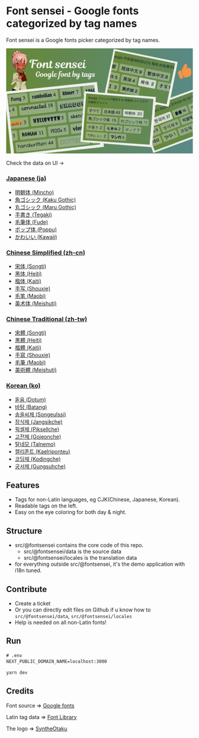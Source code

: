 # Font sensei - Google fonts categorized by tag names

Font sensei is a Google fonts picker categorized by tag names.

![screenshot](./public/screenshot.png)


Check the data on UI ->

### [Japanese (ja)](https://fontsensei.com/ja)
- [明朝体 (Mincho)](https://fontsensei.com/ja/tag/mincho)
- [角ゴシック (Kaku Gothic)](https://fontsensei.com/ja/tag/kaku-gothic)
- [丸ゴシック (Maru Gothic)](https://fontsensei.com/ja/tag/maru-gothic)
- [手書き (Tegaki)](https://fontsensei.com/ja/tag/tegaki)
- [毛筆体 (Fude)](https://fontsensei.com/ja/tag/fude)
- [ポップ体 (Poppu)](https://fontsensei.com/ja/tag/poppu)
- [かわいい (Kawaii)](https://fontsensei.com/ja/tag/kawaii)

### [Chinese Simplified (zh-cn)](https://fontsensei.com/zh-cn)
- [宋体 (Songti)](https://fontsensei.com/zh-cn/tag/songti)
- [黑体 (Heiti)](https://fontsensei.com/zh-cn/tag/heiti)
- [楷体 (Kaiti)](https://fontsensei.com/zh-cn/tag/kaiti)
- [手写 (Shouxie)](https://fontsensei.com/zh-cn/tag/shouxie)
- [毛笔 (Maobi)](https://fontsensei.com/zh-cn/tag/maobi)
- [美术体 (Meishuti)](https://fontsensei.com/zh-cn/tag/meishuti)

### [Chinese Traditional (zh-tw)](https://fontsensei.com/zh-tw)
- [宋體 (Songti)](https://fontsensei.com/zh-tw/tag/songti)
- [黑體 (Heiti)](https://fontsensei.com/zh-tw/tag/heiti)
- [楷體 (Kaiti)](https://fontsensei.com/zh-tw/tag/kaiti)
- [手寫 (Shouxie)](https://fontsensei.com/zh-tw/tag/shouxie)
- [毛筆 (Maobi)](https://fontsensei.com/zh-tw/tag/maobi)
- [美術體 (Meishuti)](https://fontsensei.com/zh-tw/tag/meishuti)

### [Korean (ko)](https://fontsensei.com/ko)
- [돋움 (Dotum)](https://fontsensei.com/ko/tag/dotum)
- [바탕 (Batang)](https://fontsensei.com/ko/tag/batang)
- [송을씨체 (Songeulssi)](https://fontsensei.com/ko/tag/songeulssi)
- [장식체 (Jangsikche)](https://fontsensei.com/ko/tag/jangsikche)
- [픽셀체 (Piksellche)](https://fontsensei.com/ko/tag/piksellche)
- [고전체 (Gojeonche)](https://fontsensei.com/ko/tag/gojeonche)
- [탈네모 (Talnemo)](https://fontsensei.com/ko/tag/talnemo)
- [캘리폰트 (Kaelriponteu)](https://fontsensei.com/ko/tag/kaelriponteu)
- [코딩체 (Kodingche)](https://fontsensei.com/ko/tag/kodingche)
- [궁서체 (Gungsuhche)](https://fontsensei.com/ko/tag/gungsuhche)


## Features
- Tags for non-Latin languages, eg CJK(Chinese, Japanese, Korean).
- Readable tags on the left.
- Easy on the eye coloring for both day & night.

## Structure
- src/@fontsensei contains the core code of this repo.
  - src/@fontsensei/data is the source data
  - src/@fontsensei/locales is the translation data
- for everything outside src/@fontsensei, it's the demo application with i18n tuned.

## Contribute
- Create a ticket
- Or you can directly edit files on Github if u know how to `src/@fontsensei/data`, `src/@fontsensei/locales`
- Help is needed on all non-Latin fonts!

## Run

```
# .env
NEXT_PUBLIC_DOMAIN_NAME=localhost:3000
```

```bash
yarn dev
```

## Credits

Font source => [Google fonts](https://fonts.google.com)

Latin tag data => [Font Library](https://github.com/katydecorah/font-library)

The logo => [SyntheOtaku](https://syntheotaku.itch.io/anime-teacher-sprite)



